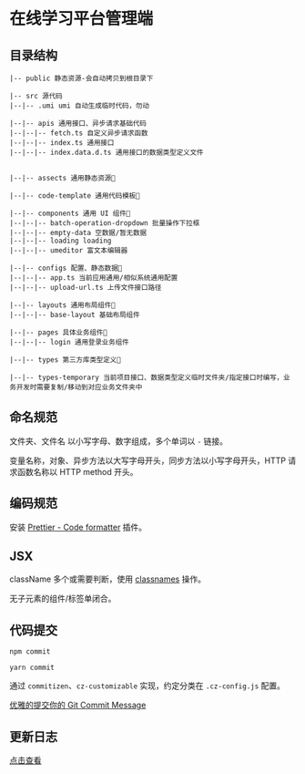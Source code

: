 # 在线学习平台管理端

## 目录结构

```
|-- public 静态资源-会自动拷贝到根目录下

|-- src 源代码
|--|-- .umi umi 自动生成临时代码，勿动

|--|-- apis 通用接口、异步请求基础代码
|--|--|-- fetch.ts 自定义异步请求函数
|--|--|-- index.ts 通用接口
|--|--|-- index.data.d.ts 通用接口的数据类型定义文件


|--|-- assects 通用静态资源📂

|--|-- code-template 通用代码模板📂

|--|-- components 通用 UI 组件📂
|--|--|-- batch-operation-dropdown 批量操作下拉框
|--|--|-- empty-data 空数据/暂无数据
|--|--|-- loading loading
|--|--|-- umeditor 富文本编辑器

|--|-- configs 配置、静态数据📂
|--|--|-- app.ts 当前应用通用/相似系统通用配置
|--|--|-- upload-url.ts 上传文件接口路径

|--|-- layouts 通用布局组件📂
|--|--|-- base-layout 基础布局组件

|--|-- pages 具体业务组件📂
|--|--|-- login 通用登录业务组件

|--|-- types 第三方库类型定义📂

|--|-- types-temporary 当前项目接口、数据类型定义临时文件夹/指定接口时编写，业务开发时需要复制/移动到对应业务文件夹中
```

## 命名规范

文件夹、文件名 以小写字母、数字组成，多个单词以 `-` 链接。

变量名称，对象、异步方法以大写字母开头，同步方法以小写字母开头，HTTP 请求函数名称以 HTTP method 开头。

## 编码规范

安装 [Prettier - Code formatter](https://marketplace.visualstudio.com/items?itemName=esbenp.prettier-vscode) 插件。

## JSX

className 多个或需要判断，使用 [classnames](https://github.com/JedWatson/classnames) 操作。

无子元素的组件/标签单闭合。

## 代码提交

```
npm commit

yarn commit
```

通过 `commitizen`、`cz-customizable` 实现，约定分类在 `.cz-config.js` 配置。

[优雅的提交你的 Git Commit Message](https://juejin.im/post/5afc5242f265da0b7f44bee4)


## 更新日志

[点击查看](./changelog.md)
